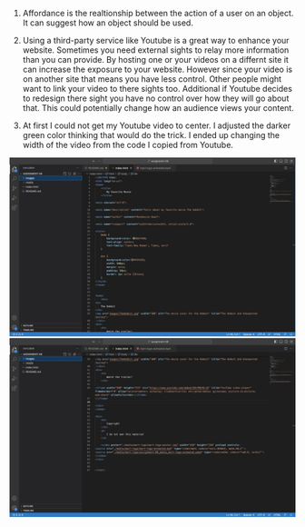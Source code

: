 1. Affordance is the realtionship between the action of a user on an object. It can suggest how an object should be used.


2. Using a third-party service like Youtube is a great way to enhance your website. Sometimes you need external sights to relay more information than you can provide. By hosting one or your videos on a differnt site it can increase the exposure to your website. However since your video is on another site that means you have less control. Other people might want to link your video to there sights too. Additional if Youtube decides to redesign there sight you have no control over how they will go about that. This could potentially change how an audience views your content.


3. At first I could not get my Youtube video to center. I adjusted the darker green color thinking that would do the trick. I ended up changing the width of the video from the code I copied from Youtube.

![screenshot](./images/assign-08_indexSS1.jpg)
![screenshot](./images/assign-08_indexSS2.jpg)